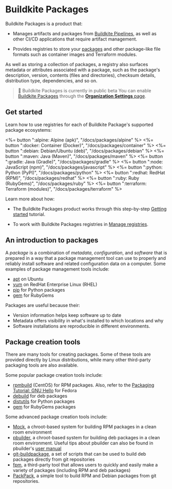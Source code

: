 # Buildkite Packages

Buildkite Packages is a product that:

- Manages artifacts and packages from [Buildkite Pipelines](/docs/pipelines), as well as other CI/CD applications that require artifact management.

- Provides registries to store your [packages](/docs/packages#an-introduction-to-packages) and other package-like file formats such as container images and Terraform modules.

As well as storing a collection of packages, a registry also surfaces metadata or attributes associated with a package, such as the package's description, version, contents (files and directories), checksum details, distribution type, dependencies, and so on.

> 📘 Buildkite Packages is currently in public beta
> You can enable [Buildkite Packages](https://buildkite.com/packages) through the [**Organization Settings** page](/docs/packages/permissions#enabling-buildkite-packages).

## Get started

Learn how to use registries for each of Buildkite Package's supported package ecosystems:

<!-- vale off -->

<div class="ButtonGroup">
  <%= button ":alpine: Alpine (apk)", "/docs/packages/alpine" %>
  <%= button ":docker: Container (Docker)", "/docs/packages/container" %>
  <%= button ":debian: Debian/Ubuntu (deb)", "/docs/packages/debian" %>
  <%= button ":maven: Java (Maven)", "/docs/packages/maven" %>
  <%= button ":gradle: Java (Gradle)", "/docs/packages/gradle" %>
  <%= button ":node: JavaScript (npm)", "/docs/packages/javascript" %>
  <%= button ":python: Python (PyPI)", "/docs/packages/python" %>
  <%= button ":redhat: RedHat (RPM)", "/docs/packages/redhat" %>
  <%= button ":ruby: Ruby (RubyGems)", "/docs/packages/ruby" %>
  <%= button ":terraform: Terraform (modules)", "/docs/packages/terraform" %>
</div>

<!-- vale on -->

Learn more about how:

- The Buildkite Packages product works through this step-by-step [Getting started](/docs/packages/getting-started) tutorial.

- To work with Buildkite Packages registries in [Manage registries](/docs/packages/manage-registries).

## An introduction to packages

A _package_ is a combination of _metadata_, _configuration_, and _software_ that is prepared in a way that a package management tool can use to properly and reliably install software and related configuration data on a computer. Some examples of package management tools include:

- [apt](https://help.ubuntu.com/community/Repositories/CommandLine) on Ubuntu
- [yum](https://access.redhat.com/site/documentation/en-US/Red_Hat_Enterprise_Linux/5/html/Deployment_Guide/c1-yum.html) on RedHat Enterprise Linux (RHEL)
- [pip](https://pip.pypa.io/) for Python packages
- [gem](http://guides.rubygems.org/) for RubyGems

Packages are useful because their:

- Version information helps keep software up to date
- Metadata offers visibility in what's installed to which locations and why
- Software installations are reproducible in different environments.

## Package creation tools

There are many tools for creating packages. Some of these tools are provided directly by Linux distributions, while many other third-party packaging tools are also available.

Some popular package creation tools include:

- [rpmbuild](http://wiki.centos.org/HowTos/SetupRpmBuildEnvironment) (CentOS) for RPM packages. Also, refer to the [Packaging Tutorial: GNU Hello](https://docs.fedoraproject.org/en-US/package-maintainers/Packaging_Tutorial_GNU_Hello/) for Fedora
- [debuild](https://wiki.debian.org/Packaging/Intro) for deb packages
- [distutils](https://docs.python.org/2/distutils/builtdist.html) for Python packages
- [gem](http://guides.rubygems.org/make-your-own-gem/) for RubyGems packages

Some advanced package creation tools include:

- [Mock](https://rpm-software-management.github.io/mock/), a chroot-based system for building RPM packages in a clean room environment
- [pbuilder](https://wiki.ubuntu.com/PbuilderHowto), a chroot-based system for building deb packages in a clean room environment. Useful tips about pbuilder can also be found in pbuilder's [user manual](http://www.netfort.gr.jp/~dancer/software/pbuilder-doc/pbuilder-doc.html)
- [git-buildpackage](http://honk.sigxcpu.org/projects/git-buildpackage/manual-html/gbp.html), a set of scripts that can be used to build deb packages directly from git repositories
- [fpm](https://github.com/jordansissel/fpm), a third-party tool that allows users to quickly and easily make a variety of packages (including RPM and deb packages)
- [PackPack](https://github.com/packpack/packpack), a simple tool to build RPM and Debian packages from git repositories.
